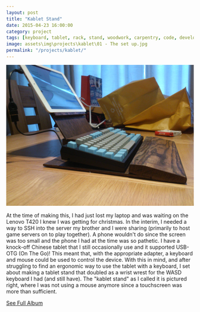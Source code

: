 ```yaml
---
layout: post
title: "Kablet Stand"
date: 2015-04-23 16:00:00
category: project
tags: [keyboard, tablet, rack, stand, woodwork, carpentry, code, development, SSH]
image: assets\img\projects\kablet\01 - The set up.jpg
permalink: "/projects/kablet/"
---
```


<p>

<span class="image left"><a  class="image"  href="/assets/img/projects/kablet/01 - The set up.jpg"><img src="/assets/img/projects/kablet/01 - The set up.jpg" alt="The Set Up.jpg"></a></span>

At the time of making this, I had just lost my laptop and was waiting on the Lenovo T420 I knew I was getting for christmas. In the interim, I needed a way to SSH into the server my brother and I were sharing (primarily to host game servers on to play together). A phone wouldn't do since the screen was too small and the phone I had at the time was so pathetic. I have a knock-off Chinese tablet that I still occasionally use and it supported USB-OTG (On The Go)! This meant that, with the appropriate adapter, a keyboard and mouse could be used to control the device. With this in mind, and after struggling to find an ergonomic way to use the tablet with a keyboard, I set about making a tablet stand that doubled as a wrist wrest for the WASD keyboard I had (and still have).
The "kablet stand" as I called it is pictured right, where I was not using a mouse anymore since a touchscreen was more than sufficient.

</p>
<p><a class="button" href="/projects/kablet_images">See Full Album</a></p>